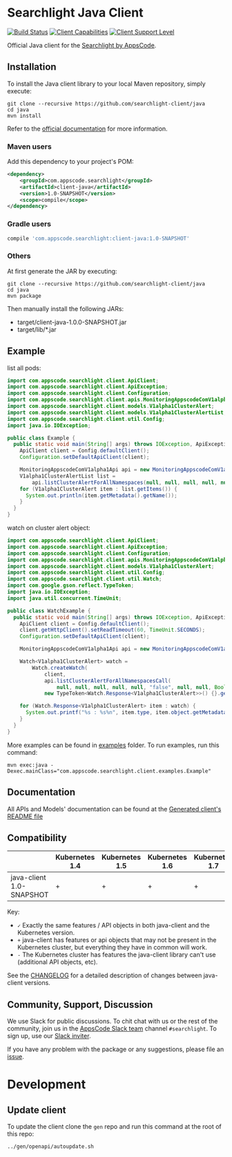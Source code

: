 # Searchlight Java Client

[![Build Status](https://travis-ci.org/searchlight-client/java.svg?branch=master)](https://travis-ci.org/searchlight-client/java)
[![Client Capabilities](https://img.shields.io/badge/Kubernetes%20client-Silver-blue.svg?style=flat&colorB=C0C0C0&colorA=306CE8)](http://bit.ly/kubernetes-client-capabilities-badge)
[![Client Support Level](https://img.shields.io/badge/kubernetes%20client-beta-green.svg?style=flat&colorA=306CE8)](http://bit.ly/kubernetes-client-support-badge)

Official Java client for the [Searchlight by AppsCode](https://appscode.com/products/searchlight/).

## Installation

To install the Java client library to your local Maven repository, simply execute:

```shell
git clone --recursive https://github.com/searchlight-client/java
cd java
mvn install
```

Refer to the [official documentation](https://maven.apache.org/plugins/maven-deploy-plugin/usage.html) for more information.

### Maven users

Add this dependency to your project's POM:

```xml
<dependency>
    <groupId>com.appscode.searchlight</groupId>
    <artifactId>client-java</artifactId>
    <version>1.0-SNAPSHOT</version>
    <scope>compile</scope>
</dependency>
```

### Gradle users

```groovy
compile 'com.appscode.searchlight:client-java:1.0-SNAPSHOT'
```

### Others

At first generate the JAR by executing:

```
git clone --recursive https://github.com/searchlight-client/java
cd java
mvn package
```

Then manually install the following JARs:

* target/client-java-1.0.0-SNAPSHOT.jar
* target/lib/*.jar

## Example

list all pods:

```java
import com.appscode.searchlight.client.ApiClient;
import com.appscode.searchlight.client.ApiException;
import com.appscode.searchlight.client.Configuration;
import com.appscode.searchlight.client.apis.MonitoringAppscodeComV1alpha1Api;
import com.appscode.searchlight.client.models.V1alpha1ClusterAlert;
import com.appscode.searchlight.client.models.V1alpha1ClusterAlertList;
import com.appscode.searchlight.client.util.Config;
import java.io.IOException;

public class Example {
  public static void main(String[] args) throws IOException, ApiException {
    ApiClient client = Config.defaultClient();
    Configuration.setDefaultApiClient(client);

    MonitoringAppscodeComV1alpha1Api api = new MonitoringAppscodeComV1alpha1Api();
    V1alpha1ClusterAlertList list =
        api.listClusterAlertForAllNamespaces(null, null, null, null, null, null, null, null, null);
    for (V1alpha1ClusterAlert item : list.getItems()) {
      System.out.println(item.getMetadata().getName());
    }
  }
}
```

watch on cluster alert object:

```java
import com.appscode.searchlight.client.ApiClient;
import com.appscode.searchlight.client.ApiException;
import com.appscode.searchlight.client.Configuration;
import com.appscode.searchlight.client.apis.MonitoringAppscodeComV1alpha1Api;
import com.appscode.searchlight.client.models.V1alpha1ClusterAlert;
import com.appscode.searchlight.client.util.Config;
import com.appscode.searchlight.client.util.Watch;
import com.google.gson.reflect.TypeToken;
import java.io.IOException;
import java.util.concurrent.TimeUnit;

public class WatchExample {
  public static void main(String[] args) throws IOException, ApiException {
    ApiClient client = Config.defaultClient();
    client.getHttpClient().setReadTimeout(60, TimeUnit.SECONDS);
    Configuration.setDefaultApiClient(client);

    MonitoringAppscodeComV1alpha1Api api = new MonitoringAppscodeComV1alpha1Api();

    Watch<V1alpha1ClusterAlert> watch =
        Watch.createWatch(
            client,
            api.listClusterAlertForAllNamespacesCall(
                null, null, null, null, null, "false", null, null, Boolean.TRUE, null, null),
            new TypeToken<Watch.Response<V1alpha1ClusterAlert>>() {}.getType());

    for (Watch.Response<V1alpha1ClusterAlert> item : watch) {
      System.out.printf("%s : %s%n", item.type, item.object.getMetadata().getName());
    }
  }
}
```

More examples can be found in [examples](examples/) folder. To run examples, run this command:

```shell
mvn exec:java -Dexec.mainClass="com.appscode.searchlight.client.examples.Example"
```

## Documentation

All APIs and Models' documentation can be found at the [Generated client's README file](kubernetes/README.md)

## Compatibility

|                          | Kubernetes 1.4 | Kubernetes 1.5 | Kubernetes 1.6 | Kubernetes 1.7 | Kubernetes 1.8 | Kubernetes 1.9 |
|--------------------------|----------------|----------------|----------------|----------------|----------------|----------------|
| java-client 1.0-SNAPSHOT | +              | +              | +              | +              | ✓              | -              |

Key:

* `✓` Exactly the same features / API objects in both java-client and the Kubernetes
  version.
* `+` java-client has features or api objects that may not be present in the
  Kubernetes cluster, but everything they have in common will work.
* `-` The Kubernetes cluster has features the java-client library can't use
  (additional API objects, etc).

See the [CHANGELOG](./CHANGELOG.md) for a detailed description of changes
between java-client versions.

## Community, Support, Discussion

We use Slack for public discussions. To chit chat with us or the rest of the community, join us in the [AppsCode Slack team](https://appscode.slack.com/messages/C8M7LT2QK/details/) channel `#searchlight`. To sign up, use our [Slack inviter](https://slack.appscode.com/).

If you have any problem with the package or any suggestions, please file an [issue](https://github.com/searchlight-client/java/issues).

# Development

## Update client

To update the client clone the `gen` repo and run this command at the root of this repo:

```bash
../gen/openapi/autoupdate.sh
```
